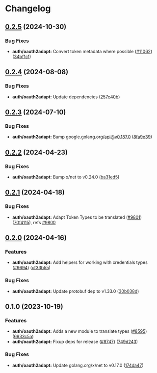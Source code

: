 # Changelog

## [0.2.5](https://github.com/googleapis/google-cloud-go/compare/auth/oauth2adapt/v0.2.4...auth/oauth2adapt/v0.2.5) (2024-10-30)


### Bug Fixes

* **auth/oauth2adapt:** Convert token metadata where possible ([#11062](https://github.com/googleapis/google-cloud-go/issues/11062)) ([34bf1c1](https://github.com/googleapis/google-cloud-go/commit/34bf1c164465d66745c0cfdf7cd10a8e2da92e52))

## [0.2.4](https://github.com/googleapis/google-cloud-go/compare/auth/oauth2adapt/v0.2.3...auth/oauth2adapt/v0.2.4) (2024-08-08)


### Bug Fixes

* **auth/oauth2adapt:** Update dependencies ([257c40b](https://github.com/googleapis/google-cloud-go/commit/257c40bd6d7e59730017cf32bda8823d7a232758))

## [0.2.3](https://github.com/googleapis/google-cloud-go/compare/auth/oauth2adapt/v0.2.2...auth/oauth2adapt/v0.2.3) (2024-07-10)


### Bug Fixes

* **auth/oauth2adapt:** Bump google.golang.org/api@v0.187.0 ([8fa9e39](https://github.com/googleapis/google-cloud-go/commit/8fa9e398e512fd8533fd49060371e61b5725a85b))

## [0.2.2](https://github.com/googleapis/google-cloud-go/compare/auth/oauth2adapt/v0.2.1...auth/oauth2adapt/v0.2.2) (2024-04-23)


### Bug Fixes

* **auth/oauth2adapt:** Bump x/net to v0.24.0 ([ba31ed5](https://github.com/googleapis/google-cloud-go/commit/ba31ed5fda2c9664f2e1cf972469295e63deb5b4))

## [0.2.1](https://github.com/googleapis/google-cloud-go/compare/auth/oauth2adapt/v0.2.0...auth/oauth2adapt/v0.2.1) (2024-04-18)


### Bug Fixes

* **auth/oauth2adapt:** Adapt Token Types to be translated ([#9801](https://github.com/googleapis/google-cloud-go/issues/9801)) ([70f4115](https://github.com/googleapis/google-cloud-go/commit/70f411555ebbf2b71e6d425cc8d2030644c6b438)), refs [#9800](https://github.com/googleapis/google-cloud-go/issues/9800)

## [0.2.0](https://github.com/googleapis/google-cloud-go/compare/auth/oauth2adapt/v0.1.0...auth/oauth2adapt/v0.2.0) (2024-04-16)


### Features

* **auth/oauth2adapt:** Add helpers for working with credentials types ([#9694](https://github.com/googleapis/google-cloud-go/issues/9694)) ([cf33b55](https://github.com/googleapis/google-cloud-go/commit/cf33b5514423a2ac5c2a323a1cd99aac34fd4233))


### Bug Fixes

* **auth/oauth2adapt:** Update protobuf dep to v1.33.0 ([30b038d](https://github.com/googleapis/google-cloud-go/commit/30b038d8cac0b8cd5dd4761c87f3f298760dd33a))

## 0.1.0 (2023-10-19)


### Features

* **auth/oauth2adapt:** Adds a new module to translate types ([#8595](https://github.com/googleapis/google-cloud-go/issues/8595)) ([6933c5a](https://github.com/googleapis/google-cloud-go/commit/6933c5a0c1fc8e58cbfff8bbca439d671b94672f))
* **auth/oauth2adapt:** Fixup deps for release ([#8747](https://github.com/googleapis/google-cloud-go/issues/8747)) ([749d243](https://github.com/googleapis/google-cloud-go/commit/749d243862b025a6487a4d2d339219889b4cfe70))


### Bug Fixes

* **auth/oauth2adapt:** Update golang.org/x/net to v0.17.0 ([174da47](https://github.com/googleapis/google-cloud-go/commit/174da47254fefb12921bbfc65b7829a453af6f5d))
